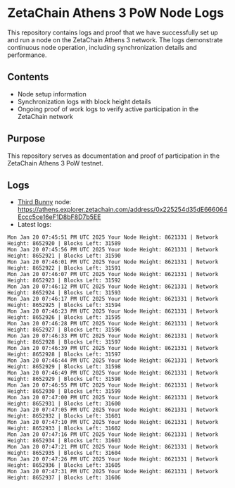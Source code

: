 # ZetaChain Athens 3 PoW Node Logs
This repository contains logs and proof that we have successfully set up and run a node on the ZetaChain Athens 3 network. The logs demonstrate continuous node operation, including synchronization details and performance.

## Contents
- Node setup information
- Synchronization logs with block height details
- Ongoing proof of work logs to verify active participation in the ZetaChain network

## Purpose
This repository serves as documentation and proof of participation in the ZetaChain Athens 3 PoW testnet.

## Logs

- [Third Bunny](https://thirdbunny.xyz/) node: https://athens.explorer.zetachain.com/address/0x225254d35dE666064Eccc5ce16eF1D8bF8D7b5EE
- Latest logs:
```
Mon Jan 20 07:45:51 PM UTC 2025 Your Node Height: 8621331 | Network Height: 8652920 | Blocks Left: 31589
Mon Jan 20 07:45:56 PM UTC 2025 Your Node Height: 8621331 | Network Height: 8652921 | Blocks Left: 31590
Mon Jan 20 07:46:01 PM UTC 2025 Your Node Height: 8621331 | Network Height: 8652922 | Blocks Left: 31591
Mon Jan 20 07:46:07 PM UTC 2025 Your Node Height: 8621331 | Network Height: 8652923 | Blocks Left: 31592
Mon Jan 20 07:46:12 PM UTC 2025 Your Node Height: 8621331 | Network Height: 8652924 | Blocks Left: 31593
Mon Jan 20 07:46:17 PM UTC 2025 Your Node Height: 8621331 | Network Height: 8652925 | Blocks Left: 31594
Mon Jan 20 07:46:23 PM UTC 2025 Your Node Height: 8621331 | Network Height: 8652926 | Blocks Left: 31595
Mon Jan 20 07:46:28 PM UTC 2025 Your Node Height: 8621331 | Network Height: 8652927 | Blocks Left: 31596
Mon Jan 20 07:46:33 PM UTC 2025 Your Node Height: 8621331 | Network Height: 8652928 | Blocks Left: 31597
Mon Jan 20 07:46:39 PM UTC 2025 Your Node Height: 8621331 | Network Height: 8652928 | Blocks Left: 31597
Mon Jan 20 07:46:44 PM UTC 2025 Your Node Height: 8621331 | Network Height: 8652929 | Blocks Left: 31598
Mon Jan 20 07:46:49 PM UTC 2025 Your Node Height: 8621331 | Network Height: 8652929 | Blocks Left: 31598
Mon Jan 20 07:46:55 PM UTC 2025 Your Node Height: 8621331 | Network Height: 8652930 | Blocks Left: 31599
Mon Jan 20 07:47:00 PM UTC 2025 Your Node Height: 8621331 | Network Height: 8652931 | Blocks Left: 31600
Mon Jan 20 07:47:05 PM UTC 2025 Your Node Height: 8621331 | Network Height: 8652932 | Blocks Left: 31601
Mon Jan 20 07:47:10 PM UTC 2025 Your Node Height: 8621331 | Network Height: 8652933 | Blocks Left: 31602
Mon Jan 20 07:47:16 PM UTC 2025 Your Node Height: 8621331 | Network Height: 8652934 | Blocks Left: 31603
Mon Jan 20 07:47:21 PM UTC 2025 Your Node Height: 8621331 | Network Height: 8652935 | Blocks Left: 31604
Mon Jan 20 07:47:26 PM UTC 2025 Your Node Height: 8621331 | Network Height: 8652936 | Blocks Left: 31605
Mon Jan 20 07:47:31 PM UTC 2025 Your Node Height: 8621331 | Network Height: 8652937 | Blocks Left: 31606
```
